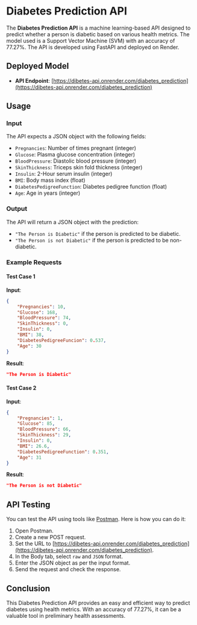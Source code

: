 # Diabetes Prediction API

The **Diabetes Prediction API** is a machine learning-based API designed to predict whether a person is diabetic based on various health metrics. The model used is a Support Vector Machine (SVM) with an accuracy of 77.27%. The API is developed using FastAPI and deployed on Render.

## Deployed Model

- **API Endpoint**: [https://dibetes-api.onrender.com/diabetes_prediction](https://dibetes-api.onrender.com/diabetes_prediction)

## Usage

### Input

The API expects a JSON object with the following fields:

- `Pregnancies`: Number of times pregnant (integer)
- `Glucose`: Plasma glucose concentration (integer)
- `BloodPressure`: Diastolic blood pressure (integer)
- `SkinThickness`: Triceps skin fold thickness (integer)
- `Insulin`: 2-Hour serum insulin (integer)
- `BMI`: Body mass index (float)
- `DiabetesPedigreeFunction`: Diabetes pedigree function (float)
- `Age`: Age in years (integer)

### Output

The API will return a JSON object with the prediction:

- `"The Person is Diabetic"` if the person is predicted to be diabetic.
- `"The Person is not Diabetic"` if the person is predicted to be non-diabetic.

### Example Requests

#### Test Case 1

**Input**:
```json
{
    "Pregnancies": 10,
    "Glucose": 168,
    "BloodPressure": 74,
    "SkinThickness": 0,
    "Insulin": 0,
    "BMI": 38,
    "DiabetesPedigreeFuncion": 0.537,
    "Age": 30
}
```

**Result**:
```json
"The Person is Diabetic"
```

#### Test Case 2

**Input**:
```json
{
    "Pregnancies": 1,
    "Glucose": 85,
    "BloodPressure": 66,
    "SkinThickness": 29,
    "Insulin": 0,
    "BMI": 26.6,
    "DiabetesPedigreeFunction": 0.351,
    "Age": 31
}
```

**Result**:
```json
"The Person is not Diabetic"
```

## API Testing

You can test the API using tools like [Postman](https://www.postman.com/). Here is how you can do it:

1. Open Postman.
2. Create a new POST request.
3. Set the URL to [https://dibetes-api.onrender.com/diabetes_prediction](https://dibetes-api.onrender.com/diabetes_prediction).
4. In the Body tab, select `raw` and `JSON` format.
5. Enter the JSON object as per the input format.
6. Send the request and check the response.

## Conclusion

This Diabetes Prediction API provides an easy and efficient way to predict diabetes using health metrics. With an accuracy of 77.27%, it can be a valuable tool in preliminary health assessments.
